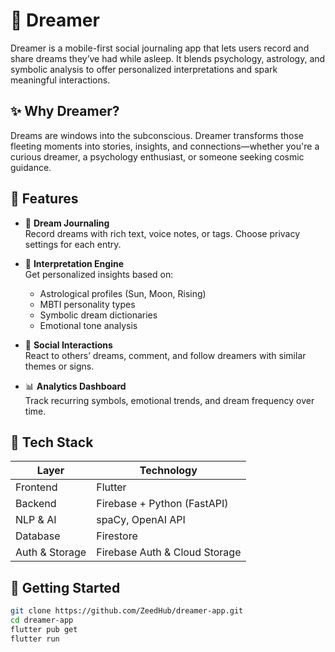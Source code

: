 # 🌙 Dreamer

Dreamer is a mobile-first social journaling app that lets users record and share dreams they’ve had while asleep. It blends psychology, astrology, and symbolic analysis to offer personalized interpretations and spark meaningful interactions.

## ✨ Why Dreamer?

Dreams are windows into the subconscious. Dreamer transforms those fleeting moments into stories, insights, and connections—whether you're a curious dreamer, a psychology enthusiast, or someone seeking cosmic guidance.

## 🔮 Features

- 📝 **Dream Journaling**  
  Record dreams with rich text, voice notes, or tags. Choose privacy settings for each entry.

- 🌟 **Interpretation Engine**  
  Get personalized insights based on:
  - Astrological profiles (Sun, Moon, Rising)
  - MBTI personality types
  - Symbolic dream dictionaries
  - Emotional tone analysis

- 💬 **Social Interactions**  
  React to others’ dreams, comment, and follow dreamers with similar themes or signs.

- 📊 **Analytics Dashboard**  
  Track recurring symbols, emotional trends, and dream frequency over time.

## 🧠 Tech Stack

| Layer        | Technology           |
|--------------|----------------------|
| Frontend     | Flutter               |
| Backend      | Firebase + Python (FastAPI) |
| NLP & AI     | spaCy, OpenAI API     |
| Database     | Firestore             |
| Auth & Storage | Firebase Auth & Cloud Storage |

## 🚀 Getting Started

```bash
git clone https://github.com/ZeedHub/dreamer-app.git
cd dreamer-app
flutter pub get
flutter run
